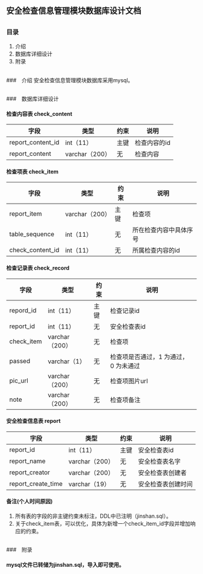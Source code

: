 ## 安全检查信息管理模块数据库设计文档
##

### 目录
1.	介绍
1.	数据库详细设计
1.	附录

## 
###　介绍
安全检查信息管理模块数据库采用mysql。

## 
###　数据库详细设计

#### 检查内容表 check_content
字段			|类型		 |约束		  | 说明
------------|------------|------------|------------
report_content_id 	|int（11）		 |主键		  | 检查内容的id
report_content 	|varchar（200）		 |	无	  | 检查内容

#### 检查项表 check_item
字段			|类型		 |约束		  | 说明
------------|------------|------------|------------
report_item 	|varchar（200）	 |主键		  | 检查项
table_sequence 	|int（11）		 |	无	  | 所在检查内容中具体序号
check_content_id 	|int（11）		 |	无	  | 所属检查内容的id

#### 检查记录表 check_record
字段			|类型		 |约束		  | 说明
------------|------------|------------|------------
repord_id 	|int（11）	 |主键		  | 检查记录id
report_id 	|int（11）	 |无		  | 安全检查表id
check_item 	|varchar（200）	 |无		  | 检查项
passed 	|varchar（1）	 |无		  | 检查项是否通过，1 为通过， 0 为未通过
pic_url 	|varchar（200）	 |无		  | 检查项图片url
note 	|varchar（200）	 |无		  | 检查项备注

#### 安全检查信息表 report
字段			|类型		 |约束		  | 说明
------------|------------|------------|------------
report_id 	|int（11）	 |主键		  | 安全检查表id
report_name 	|varchar（200）	 |无		  | 安全检查表名字
report_creator 	|varchar（200）	 |无		  | 安全检查表创建者
report_create_time 	|varchar（19）	 |无		  | 安全检查表创建时间

#### 备注(个人时间原因)
1.	所有表的字段的非主键约束未标注，DDL中已注明（jinshan.sql）。
1.	关于check_item表，可以优化，具体为新增一个check_item_id字段并增加响应的约束。

## 
###　附录

#### mysql文件已转储为jinshan.sql，导入即可使用。